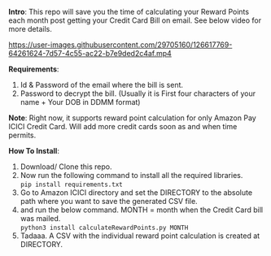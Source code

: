 **Intro**: This repo will save you the time of calculating your Reward Points each month post getting your Credit Card Bill on email. See below video for more details.

https://user-images.githubusercontent.com/29705160/126617769-64261624-7d57-4c55-ac22-b7e9ded2c4af.mp4

**Requirements**: 
1. Id & Password of the email where the bill is sent.
2. Password to decrypt the bill. (Usually it is First four characters of your name + Your DOB in DDMM format)

**Note**: Right now, it supports reward point calculation for only Amazon Pay ICICI Credit Card. Will add more credit cards soon as and when time permits. 

**How To Install**: 
1. Download/ Clone this repo.
2. Now run the following command to install all the required libraries.     
        ``` pip install requirements.txt ```
3. Go to Amazon ICICI directory and set the DIRECTORY to the absolute path where you want to save the generated CSV file. 
4.  and run the below command. MONTH = month when the Credit Card bill was mailed.  
        ``` python3 install calculateRewardPoints.py MONTH ```
5. Tadaaa. A CSV with the individual reward point calculation is created at DIRECTORY.
